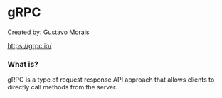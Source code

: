 # gRPC

Created by: Gustavo Morais

https://grpc.io/

### What is?
gRPC is a type of request response API approach that
allows clients to directly call methods from the server.
